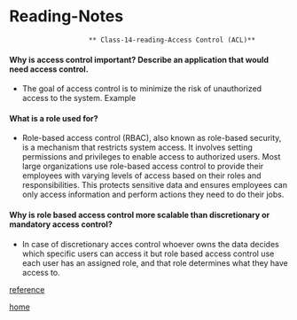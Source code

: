 # Reading-Notes

                        ** Class-14-reading-Access Control (ACL)**

#### Why is access control important? Describe an application that would need access control.

* The goal of access control is to minimize the risk of unauthorized access to the system. Example 

#### What is a role used for?

* Role-based access control (RBAC), also known as role-based security, is a mechanism that restricts system access. It involves setting permissions and privileges to enable access to authorized users. Most large organizations use role-based access control to provide their employees with varying levels of access based on their roles and responsibilities. This protects sensitive data and ensures employees can only access information and perform actions they need to do their jobs.

#### Why is role based access control more scalable than discretionary or mandatory access control?

* In case of discretionary acces control whoever owns the data decides which specific users can access it but role based access control use each user has an assigned role, and that role determines what they have access to.

[reference](https://en.wikipedia.org/wiki/Access_control)

[home]()
